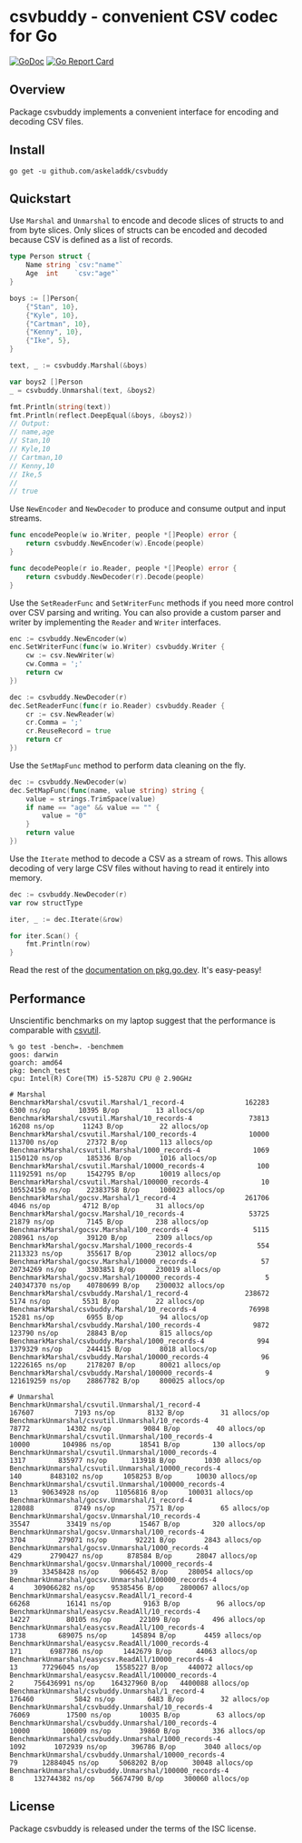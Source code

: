 # csvbuddy - convenient CSV codec for Go

[![GoDoc](https://godoc.org/github.com/askeladdk/csvbuddy?status.png)](https://godoc.org/github.com/askeladdk/csvbuddy)
[![Go Report Card](https://goreportcard.com/badge/github.com/askeladdk/csvbuddy)](https://goreportcard.com/report/github.com/askeladdk/csvbuddy)

## Overview

Package csvbuddy implements a convenient interface for encoding and decoding CSV files.

## Install

```
go get -u github.com/askeladdk/csvbuddy
```

## Quickstart

Use `Marshal` and `Unmarshal` to encode and decode slices of structs to and from byte slices. Only slices of structs can be encoded and decoded because CSV is defined as a list of records.

```go
type Person struct {
    Name string `csv:"name"`
    Age  int    `csv:"age"`
}

boys := []Person{
    {"Stan", 10},
    {"Kyle", 10},
    {"Cartman", 10},
    {"Kenny", 10},
    {"Ike", 5},
}

text, _ := csvbuddy.Marshal(&boys)

var boys2 []Person
_ = csvbuddy.Unmarshal(text, &boys2)

fmt.Println(string(text))
fmt.Println(reflect.DeepEqual(&boys, &boys2))
// Output:
// name,age
// Stan,10
// Kyle,10
// Cartman,10
// Kenny,10
// Ike,5
//
// true
```

Use `NewEncoder` and `NewDecoder` to produce and consume output and input streams.

```go
func encodePeople(w io.Writer, people *[]People) error {
    return csvbuddy.NewEncoder(w).Encode(people)
}

func decodePeople(r io.Reader, people *[]People) error {
    return csvbuddy.NewDecoder(r).Decode(people)
}
```

Use the `SetReaderFunc` and `SetWriterFunc` methods if you need more control over CSV parsing and writing. You can also provide a custom parser and writer by implementing the `Reader` and `Writer` interfaces.

```go
enc := csvbuddy.NewEncoder(w)
enc.SetWriterFunc(func(w io.Writer) csvbuddy.Writer {
    cw := csv.NewWriter(w)
    cw.Comma = ';'
    return cw
})
```

```go
dec := csvbuddy.NewDecoder(r)
dec.SetReaderFunc(func(r io.Reader) csvbuddy.Reader {
    cr := csv.NewReader(w)
    cr.Comma = ';'
    cr.ReuseRecord = true
    return cr
})
```

Use the `SetMapFunc` method to perform data cleaning on the fly.

```go
dec := csvbuddy.NewDecoder(w)
dec.SetMapFunc(func(name, value string) string {
    value = strings.TrimSpace(value)
    if name == "age" && value == "" {
        value = "0"
    }
    return value
})
```

Use the `Iterate` method to decode a CSV as a stream of rows. This allows decoding of very large CSV files without having to read it entirely into memory.

```go
dec := csvbuddy.NewDecoder(r)
var row structType

iter, _ := dec.Iterate(&row)

for iter.Scan() {
    fmt.Println(row)
}
```

Read the rest of the [documentation on pkg.go.dev](https://godoc.org/github.com/askeladdk/csvbuddy). It's easy-peasy!

## Performance

Unscientific benchmarks on my laptop suggest that the performance is comparable with [csvutil](https://github.com/jszwec/csvutil).

```
% go test -bench=. -benchmem
goos: darwin
goarch: amd64
pkg: bench_test
cpu: Intel(R) Core(TM) i5-5287U CPU @ 2.90GHz

# Marshal
BenchmarkMarshal/csvutil.Marshal/1_record-4         	  162283	      6300 ns/op	   10395 B/op	      13 allocs/op
BenchmarkMarshal/csvutil.Marshal/10_records-4       	   73813	     16208 ns/op	   11243 B/op	      22 allocs/op
BenchmarkMarshal/csvutil.Marshal/100_records-4      	   10000	    113700 ns/op	   27372 B/op	     113 allocs/op
BenchmarkMarshal/csvutil.Marshal/1000_records-4     	    1069	   1150120 ns/op	  185336 B/op	    1016 allocs/op
BenchmarkMarshal/csvutil.Marshal/10000_records-4    	     100	  11192591 ns/op	 1542795 B/op	   10019 allocs/op
BenchmarkMarshal/csvutil.Marshal/100000_records-4   	      10	 105524150 ns/op	22383758 B/op	  100023 allocs/op
BenchmarkMarshal/gocsv.Marshal/1_record-4           	  261706	      4046 ns/op	    4712 B/op	      31 allocs/op
BenchmarkMarshal/gocsv.Marshal/10_records-4         	   53725	     21879 ns/op	    7145 B/op	     238 allocs/op
BenchmarkMarshal/gocsv.Marshal/100_records-4        	    5115	    208961 ns/op	   39120 B/op	    2309 allocs/op
BenchmarkMarshal/gocsv.Marshal/1000_records-4       	     554	   2113323 ns/op	  355617 B/op	   23012 allocs/op
BenchmarkMarshal/gocsv.Marshal/10000_records-4      	      57	  20734269 ns/op	 3303851 B/op	  230019 allocs/op
BenchmarkMarshal/gocsv.Marshal/100000_records-4     	       5	 240347370 ns/op	40780699 B/op	 2300032 allocs/op
BenchmarkMarshal/csvbuddy.Marshal/1_record-4        	  238672	      5174 ns/op	    5531 B/op	      22 allocs/op
BenchmarkMarshal/csvbuddy.Marshal/10_records-4      	   76998	     15281 ns/op	    6955 B/op	      94 allocs/op
BenchmarkMarshal/csvbuddy.Marshal/100_records-4     	    9872	    123790 ns/op	   28843 B/op	     815 allocs/op
BenchmarkMarshal/csvbuddy.Marshal/1000_records-4    	     994	   1379329 ns/op	  244415 B/op	    8018 allocs/op
BenchmarkMarshal/csvbuddy.Marshal/10000_records-4   	      96	  12226165 ns/op	 2178207 B/op	   80021 allocs/op
BenchmarkMarshal/csvbuddy.Marshal/100000_records-4  	       9	 121619259 ns/op	28867782 B/op	  800025 allocs/op

# Unmarshal
BenchmarkUnmarshal/csvutil.Unmarshal/1_record-4             	  167607	      7193 ns/op	    8132 B/op	      31 allocs/op
BenchmarkUnmarshal/csvutil.Unmarshal/10_records-4           	   78772	     14302 ns/op	    9084 B/op	      40 allocs/op
BenchmarkUnmarshal/csvutil.Unmarshal/100_records-4          	   10000	    104986 ns/op	   18541 B/op	     130 allocs/op
BenchmarkUnmarshal/csvutil.Unmarshal/1000_records-4         	    1317	    835977 ns/op	  113918 B/op	    1030 allocs/op
BenchmarkUnmarshal/csvutil.Unmarshal/10000_records-4         	     140	   8483102 ns/op	 1058253 B/op	   10030 allocs/op
BenchmarkUnmarshal/csvutil.Unmarshal/100000_records-4        	      13	  90634928 ns/op	11056816 B/op	  100031 allocs/op
BenchmarkUnmarshal/gocsv.Unmarshal/1_record-4                	  128088	      8749 ns/op	    7571 B/op	      65 allocs/op
BenchmarkUnmarshal/gocsv.Unmarshal/10_records-4              	   35547	     33419 ns/op	   15467 B/op	     320 allocs/op
BenchmarkUnmarshal/gocsv.Unmarshal/100_records-4             	    3704	    279071 ns/op	   92221 B/op	    2843 allocs/op
BenchmarkUnmarshal/gocsv.Unmarshal/1000_records-4            	     429	   2790427 ns/op	  878584 B/op	   28047 allocs/op
BenchmarkUnmarshal/gocsv.Unmarshal/10000_records-4           	      39	  33458428 ns/op	 9066452 B/op	  280054 allocs/op
BenchmarkUnmarshal/gocsv.Unmarshal/100000_records-4          	       4	 309066282 ns/op	95385456 B/op	 2800067 allocs/op
BenchmarkUnmarshal/easycsv.ReadAll/1_record-4                	   66268	     16141 ns/op	    9163 B/op	      96 allocs/op
BenchmarkUnmarshal/easycsv.ReadAll/10_records-4              	   14227	     80105 ns/op	   22109 B/op	     496 allocs/op
BenchmarkUnmarshal/easycsv.ReadAll/100_records-4             	    1738	    689075 ns/op	  145894 B/op	    4459 allocs/op
BenchmarkUnmarshal/easycsv.ReadAll/1000_records-4            	     171	   6987786 ns/op	 1442679 B/op	   44063 allocs/op
BenchmarkUnmarshal/easycsv.ReadAll/10000_records-4           	      13	  77296045 ns/op	15585227 B/op	  440072 allocs/op
BenchmarkUnmarshal/easycsv.ReadAll/100000_records-4          	       2	 756436991 ns/op	164327960 B/op	 4400088 allocs/op
BenchmarkUnmarshal/csvbuddy.Unmarshal/1_record-4             	  176460	      5842 ns/op	    6483 B/op	      32 allocs/op
BenchmarkUnmarshal/csvbuddy.Unmarshal/10_records-4           	   76069	     17500 ns/op	   10035 B/op	      63 allocs/op
BenchmarkUnmarshal/csvbuddy.Unmarshal/100_records-4          	   10000	    106009 ns/op	   39860 B/op	     336 allocs/op
BenchmarkUnmarshal/csvbuddy.Unmarshal/1000_records-4         	    1092	   1072939 ns/op	  396786 B/op	    3040 allocs/op
BenchmarkUnmarshal/csvbuddy.Unmarshal/10000_records-4        	      79	  12884045 ns/op	 5068202 B/op	   30048 allocs/op
BenchmarkUnmarshal/csvbuddy.Unmarshal/100000_records-4       	       8	 132744382 ns/op	56674790 B/op	  300060 allocs/op
```

## License

Package csvbuddy is released under the terms of the ISC license.

